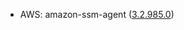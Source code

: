 - AWS: amazon-ssm-agent ([3.2.985.0](https://github.com/aws/amazon-ssm-agent/releases/tag/3.2.985.0))
